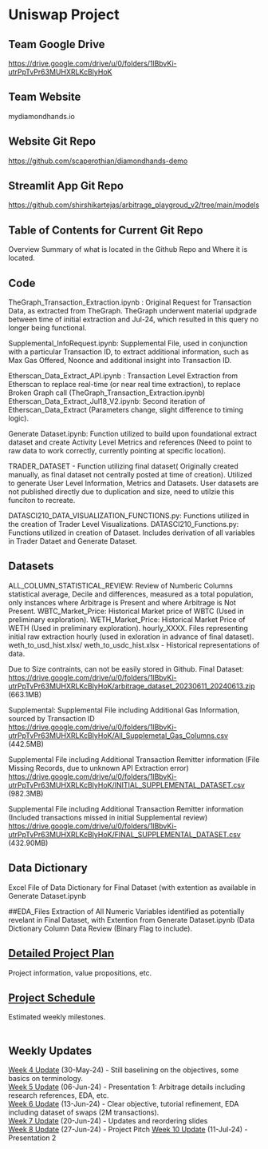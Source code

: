 # Uniswap Project

## Team Google Drive
https://drive.google.com/drive/u/0/folders/1lBbvKi-utrPpTvPr63MUHXRLKcBlyHoK

## Team Website
mydiamondhands.io

## Website Git Repo
https://github.com/scaperothian/diamondhands-demo

## Streamlit App Git Repo
https://github.com/shirshikartejas/arbitrage_playgroud_v2/tree/main/models

## Table of Contents for Current Git Repo
Overview Summary of what is located in the Github Repo and Where it is located.

## Code
TheGraph_Transaction_Extraction.ipynb : Original Request for Transaction Data, as extracted from TheGraph. TheGraph underwent material updgrade between time of initial extraction and Jul-24, which resulted in this query no longer being functional.

Supplemental_InfoRequest.ipynb: Supplemental File, used in conjunction with a particular Transaction ID, to extract additional information, such as Max Gas Offered, Noonce and additional insight into Transaction ID.

Etherscan_Data_Extract_API.ipynb : Transaction Level Extraction from Etherscan to replace real-time (or near real time extraction), to replace Broken Graph call (TheGraph_Transaction_Extraction.ipynb)
Etherscan_Data_Extract_Jul18_V2.ipynb: Second iteration of Etherscan_Data_Extract (Parameters change, slight difference to timing logic).

Generate Dataset.ipynb: Function utilized to build upon foundational extract dataset and create Activity Level Metrics and references (Need to point to raw data to work correctly, currently pointing at specific location).

TRADER_DATASET - Function utilizing final dataset( Originally created manually, as final dataset not centrally posted at time of creation). Utilized to generate User Level Information, Metrics and Datasets. User datasets are not published directly due to duplication and size, need to utilzie this funciton to recreate. 

DATASCI210_DATA_VISUALIZATION_FUNCTIONS.py: Functions utilized in the creation of Trader Level Visualizations.
DATASCI210_Functions.py: Functions utilized in creation of Dataset. Includes derivation of all variables in Trader Dataet and Generate Dataset.



## Datasets
ALL_COLUMN_STATISTICAL_REVIEW: Review of Numberic Columns statistical average, Decile and differences, measured as a total population, only instances where Arbitrage is Present and where Arbitrage is Not Present. 
WBTC_Market_Price: Historical Market price of WBTC (Used in preliminary exploration).
WETH_Market_Price: Historical Market Price of WETH (Used in preliminary exploration).
hourly_XXXX. Files representing initial raw extraction hourly (used in exloration in advance of final dataset).
weth_to_usd_hist.xlsx/ weth_to_usdc_hist.xlsx - Historical representations of data.

Due to Size contraints, can not be easily stored in Github.
Final Dataset:
https://drive.google.com/drive/u/0/folders/1lBbvKi-utrPpTvPr63MUHXRLKcBlyHoK/arbitrage_dataset_20230611_20240613.zip (663.1MB)

Supplemental:
Supplemental File including Additional Gas Information, sourced by Transaction ID
https://drive.google.com/drive/u/0/folders/1lBbvKi-utrPpTvPr63MUHXRLKcBlyHoK/All_Supplemetal_Gas_Columns.csv (442.5MB)

Supplemental File including Additional Transaction Remitter information (File Missing Records, due to unknown API Extraction error)
https://drive.google.com/drive/u/0/folders/1lBbvKi-utrPpTvPr63MUHXRLKcBlyHoK/INITIAL_SUPPLEMENTAL_DATASET.csv (982.3MB)

Supplemental File including Additional Transaction Remitter information (Included transactions missed in initial Supplemental review)
https://drive.google.com/drive/u/0/folders/1lBbvKi-utrPpTvPr63MUHXRLKcBlyHoK/FINAL_SUPPLEMENTAL_DATASET.csv (432.90MB)

## Data Dictionary
Excel File of Data Dictionary for Final Dataset (with extention as available in Generate Dataset.ipynb

##EDA_Files
Extraction of All Numeric Variables identified as potentially revelant in Final Dataset, with Extention from Generate Dataset.ipynb (Data Dictionary Column Data Review (Binary Flag to include).

## [Detailed Project Plan](https://docs.google.com/document/d/1Oqdw755-bDg8vmPXqo-o7OxiThfNmEx8LH00WVWDaoU/edit?usp=sharing)<br>
Project information, value propositions, etc.

## [Project Schedule](https://docs.google.com/spreadsheets/d/1VNki3n7ZFB3otNgFqgAbgRNCWH6QF1p19KyGPDTUk-0/edit?usp=sharing)<br>
Estimated weekly milestones.
<br>
<br>
## Weekly Updates
[Week 4 Update](https://docs.google.com/presentation/d/1I4c74nZAT0lLQ7PlLA_nYih1yGYSzrGttBdHNvVxqa8/edit?usp=sharing) (30-May-24) - Still baselining on the objectives, some basics on terminology.<br>
[Week 5 Update](https://docs.google.com/presentation/d/1zGBGNFSkEttiE3OEr7CQOEIr8wSVPhynn23S_Lwo5uY/edit?usp=sharing) (06-Jun-24) - Presentation 1: Arbitrage details including research references, EDA, etc.<br>
[Week 6 Update](https://docs.google.com/presentation/d/1pYRLEQKx76R_Qkabx9OGdzJ1OIg-eKARIyjMd-pJwvg/edit?usp=sharing) (13-Jun-24) - Clear objective, tutorial refinement, EDA including dataset of swaps (2M transactions).<br>
[Week 7 Update](https://docs.google.com/presentation/d/1-0u_ZmkhvCD1P24fWFkwsIZuPIBl_Wyn5EOvXjLAs20/edit?usp=sharing) (20-Jun-24) - Updates and reordering slides<br>
[Week 8 Update](https://docs.google.com/document/d/1kJqzaGfBTkTcZLSdInZIGjZeftoowl_GlgQJiU64Jd8/edit?usp=sharing) (27-Jun-24) - Project Pitch
[Week 10 Update](https://docs.google.com/presentation/d/1Oeb7TE90p9eSLa8IhEUxMtKpo6s8t_8bPqAgZKBd7MA/edit?usp=sharing) (11-Jul-24) - Presentation 2
